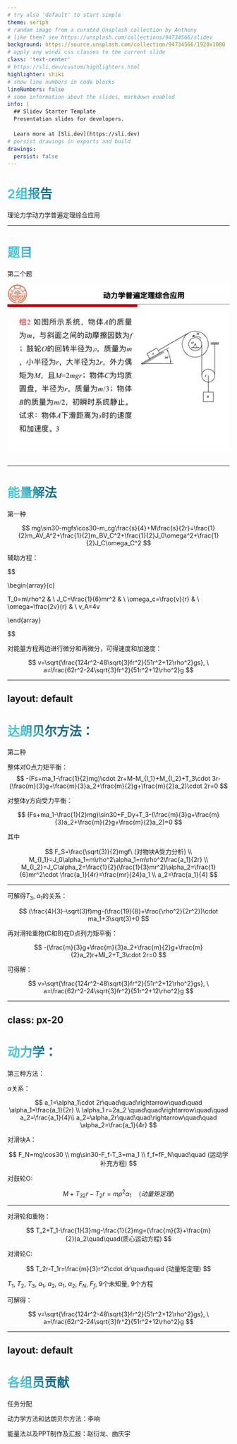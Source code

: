 ```yaml
---
# try also 'default' to start simple
theme: seriph
# random image from a curated Unsplash collection by Anthony
# like them? see https://unsplash.com/collections/94734566/slidev
background: https://source.unsplash.com/collection/94734566/1920x1080
# apply any windi css classes to the current slide
class: 'text-center'
# https://sli.dev/custom/highlighters.html
highlighter: shiki
# show line numbers in code blocks
lineNumbers: false
# some information about the slides, markdown enabled
info: |
  ## Slidev Starter Template
  Presentation slides for developers.

  Learn more at [Sli.dev](https://sli.dev)
# persist drawings in exports and build
drawings:
  persist: false
---
```


# 2组报告

理论力学动力学普遍定理综合应用


<!--
The last comment block of each slide will be treated as slide notes. It will be visible and editable in Presenter Mode along with the slide. [Read more in the docs](https://sli.dev/guide/syntax.html#notes)
-->

---

# 题目

第二个题

<img src="/problem.jpg" class="rounded w-160 abs-tr mt-16 mr-12"/>

<br>
<br>


<!--
You can have `style` tag in markdown to override the style for the current page.
Learn more: https://sli.dev/guide/syntax#embedded-styles
-->

<style>
h1 {
  background-color: #2B90B6;
  background-image: linear-gradient(45deg, #4EC5D4 10%, #146b8c 20%);
  background-size: 100%;
  -webkit-background-clip: text;
  -moz-background-clip: text;
  -webkit-text-fill-color: transparent;
  -moz-text-fill-color: transparent;
}
</style>

---

# 能量解法

第一种

$$
mg\sin30-mgfs\cos30-m_cg\frac{s}{4}+M\frac{s}{2r}=\frac{1}{2}m_AV_A^2+\frac{1}{2}m_BV_C^2+\frac{1}{2}J_0\omega^2+\frac{1}{2}J_C\omega_C^2
$$

辅助方程：


$$

\begin{array}{c}

  T_0=m\rho^2 & \\
  J_C=\frac{1}{6}mr^2 & \\
  \omega_c=\frac{v}{r} & \\
  \omega=\frac{2v}{r} & \\
  v_A=4v


\end{array}


$$

对能量方程两边进行微分和再微分，可得速度和加速度：

$$
v=\sqrt{\frac{124r^2-48\sqrt{3}fr^2}{51r^2+12\rho^2}gs}, \ a=\frac{62r^2-24\sqrt{3}fr^2}{51r^2+12\rho^2}g
$$

---
layout: default
---

# 达朗贝尔方法：

第二种

整体对O点力矩平衡：
$$
-(Fs+ma_1-\frac{1}{2}mg)\cdot 2r+M-M_{I_1}+M_{I_2}+T_3\cdot 3r-(\frac{m}{3}g+\frac{m}{3}a_2+\frac{m}{2}g+\frac{m}{2}a_2)\cdot 2r=0
$$

对整体y方向受力平衡：

$$
(Fs+ma_1-\frac{1}{2}mg)\sin30+F_Dy+T_3-(\frac{m}{3}g+\frac{m}{3}a_2+\frac{m}{2}g+\frac{m}{2}a_2)=0
$$

其中

$$
F_S=\frac{\sqrt(3)}{2}mgf\ (对物块A受力分析) \\
M_{I_1}=J_0\alpha_1=m\rho^2\alpha_1=m\rho^2\frac{a_1}{2r} \\
M_{I_2}=J_C\alpha_2=\frac{1}{2}(\frac{1}{3}mr^2)\alpha_2=\frac{1}{6}mr^2\cdot \frac{a_1}{4r}=\frac{mr}{24}a_1 \\
a_2=\frac{a_1}{4}
$$




---

可解得$T_3$, $a_1$的关系：

$$
(\frac{4}{3}-\sqrt(3)f)mg-(\frac{19}{8}+\frac{\rho^2}{2r^2})\cdot ma_1+3\sqrt(3)+0
$$

再对滑轮重物(C和B)在D点列力矩平衡：

$$
-(\frac{m}{3}g+\frac{m}{3}a_2+\frac{m}{2}g+\frac{m}{2}a_2)r+MI_2+T_3\cdot 2r=0
$$


可得解：

$$
v=\sqrt{\frac{124r^2-48\sqrt{3}fr^2}{51r^2+12\rho^2}gs}, \ a=\frac{62r^2-24\sqrt{3}fr^2}{51r^2+12\rho^2}g
$$

---
class: px-20
---

# 动力学：

第三种方法：

$\alpha$关系：

$$
a_1=\alpha_1\cdot 2r\quad\quad\rightarrow\quad\quad \alpha_1=\frac{a_1}{2r} \\
\alpha_1 r=2a_2 \quad\quad\rightarrow\quad\quad a_2=\frac{a_1}{4}\\
a_2=\alpha_2r\quad\quad\rightarrow\quad\quad \alpha_2=\frac{a_1}{4r}
$$

对滑块A：

$$
F_N=mg\cos30 \\
mg\sin30-F_f-T_3=ma_1 \\
f_f=fF_N\quad\quad (运动学补充方程)
$$

对鼓轮O:

$$
M+T_32r-T_2r=m\rho^2\alpha_1\quad(动量矩定理)
$$

---

对滑轮和重物：

$$
T_2+T_1-\frac{1}{3}mg-\frac{1}{2}mg=(\frac{m}{3}+\frac{m}{2})a_2\quad\quad(质心运动方程)
$$


对滑轮C:

$$
T_2r-T_1r=\frac{m}{3}r^2\cdot dr\quad\quad (动量矩定理)
$$

$T_1$, $T_2$, $T_3$, $a_1$, $a_2$, $\alpha_1$, $\alpha_2$, $F_N$, $F_f$, 9个未知量, 9个方程

可解得：

$$
v=\sqrt{\frac{124r^2-48\sqrt{3}fr^2}{51r^2+12\rho^2}gs}, \ a=\frac{62r^2-24\sqrt{3}fr^2}{51r^2+12\rho^2}g
$$

---
layout: default
---

# 各组员贡献
任务分配

动力学方法和达朗贝尔方法：李响

能量法以及PPT制作及汇报：赵衍龙、曲庆宇
